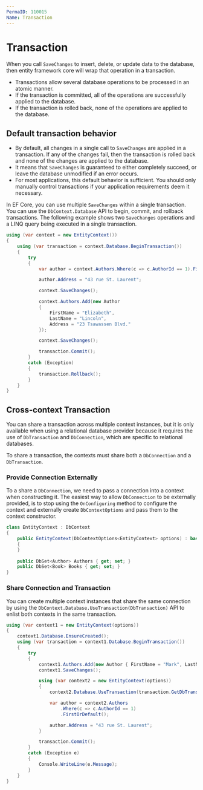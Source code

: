 ```yaml
---
PermaID: 110015
Name: Transaction
---
```


# Transaction

When you call `SaveChanges` to insert, delete, or update data to the database, then entity framework core will wrap that operation in a transaction.

 - Transactions allow several database operations to be processed in an atomic manner. 
 - If the transaction is committed, all of the operations are successfully applied to the database. 
 - If the transaction is rolled back, none of the operations are applied to the database.

## Default transaction behavior

 - By default, all changes in a single call to `SaveChanges` are applied in a transaction. If any of the changes fail, then the transaction is rolled back and none of the changes are applied to the database. 
 - It means that `SaveChanges` is guaranteed to either completely succeed, or leave the database unmodified if an error occurs.
 - For most applications, this default behavior is sufficient. You should only manually control transactions if your application requirements deem it necessary.

In EF Core, you can use multiple `SaveChanges` within a single transaction. You can use the `DbContext.Database` API to begin, commit, and rollback transactions. The following example shows two `SaveChanges` operations and a LINQ query being executed in a single transaction.


```csharp
using (var context = new EntityContext())
{
    using (var transaction = context.Database.BeginTransaction())
    {
        try
        {
            var author = context.Authors.Where(c => c.AuthorId == 1).FirstOrDefault();

            author.Address = "43 rue St. Laurent";

            context.SaveChanges();

            context.Authors.Add(new Author
            {
                FirstName = "Elizabeth",
                LastName = "Lincoln",
                Address = "23 Tsawassen Blvd."
            });

            context.SaveChanges();

            transaction.Commit();
        }
        catch (Exception)
        {
            transaction.Rollback();
        }
    }
}
```

## Cross-context Transaction

You can share a transaction across multiple context instances, but it is only available when using a relational database provider because it requires the use of `DbTransaction` and `DbConnection`, which are specific to relational databases.

To share a transaction, the contexts must share both a `DbConnection` and a `DbTransaction`.

### Provide Connection Externally

To a share a `DbConnection`, we need to pass a connection into a context when constructing it. The easiest way to allow `DbConnection` to be externally provided, is to stop using the `OnConfiguring` method to configure the context and externally create `DbContextOptions` and pass them to the context constructor.

```csharp
class EntityContext : DbContext
{
    public EntityContext(DbContextOptions<EntityContext> options) : base(options)
    { 
    }
    
    public DbSet<Author> Authors { get; set; }
    public DbSet<Book> Books { get; set; }
}
```

### Share Connection and Transaction

You can create multiple context instances that share the same connection by using the `DbContext.Database.UseTransaction(DbTransaction)` API to enlist both contexts in the same transaction.

```csharp
using (var context1 = new EntityContext(options))
{
    context1.Database.EnsureCreated();
    using (var transaction = context1.Database.BeginTransaction())
    {
        try
        {
            context1.Authors.Add(new Author { FirstName = "Mark", LastName = "Henry", Address = "rue St. Laurent" });
            context1.SaveChanges();

            using (var context2 = new EntityContext(options))
            {
                context2.Database.UseTransaction(transaction.GetDbTransaction());

                var author = context2.Authors
                    .Where(c => c.AuthorId == 1)
                    .FirstOrDefault();

                author.Address = "43 rue St. Laurent";
            }

            transaction.Commit();
        }
        catch (Exception e)
        {
            Console.WriteLine(e.Message);
        }
    }
}
```

